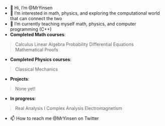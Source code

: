 - 👋 Hi, I’m @MrYinsen
- 👀 I’m interested in math, physics, and exploring the computational world that can connect the two
- 🌱 I’m currently teaching myself math, physics, and computer programming (C++)
- **Completed Math courses**:
> Calculus
> Linear Algebra
> Probability
> Differential Equations
> Mathematical Proofs
- **Completed Physics courses**:
> Classical Mechanics
- **Projects**:
> None yet!
- **In progress**:
> Real Analysis I 
> Complex Analysis
> Electromagnetism
- 📫 How to reach me @MrYinsen on Twitter

<!---
MrYinsen/MrYinsen is a ✨ special ✨ repository because its `README.md` (this file) appears on your GitHub profile.
You can click the Preview link to take a look at your changes.
--->
